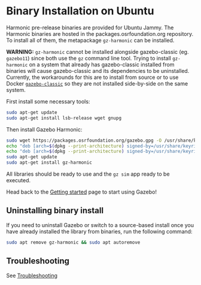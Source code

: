 # Binary Installation on Ubuntu

Harmonic pre-release binaries are provided for Ubuntu Jammy. The
Harmonic binaries are hosted in the packages.osrfoundation.org repository.
To install all of them, the metapackage `gz-harmonic` can be installed.

**WARNING:** `gz-harmonic` cannot be installed alongside gazebo-classic (eg. `gazebo11`) since both use the `gz` command line tool. Trying to install `gz-harmonic` on a system that already has gazebo-classic installed from binaries will cause gazebo-classic and its dependencies to be uninstalled. Currently, the workarounds for this are to install from source or to use Docker [`gazebo-classic`](https://hub.docker.com/_/gazebo) so they are not installed side-by-side on the same system.

First install some necessary tools:

```bash
sudo apt-get update
sudo apt-get install lsb-release wget gnupg
```

Then install Gazebo Harmonic:


```bash
sudo wget https://packages.osrfoundation.org/gazebo.gpg -O /usr/share/keyrings/pkgs-osrf-archive-keyring.gpg
echo "deb [arch=$(dpkg --print-architecture) signed-by=/usr/share/keyrings/pkgs-osrf-archive-keyring.gpg] http://packages.osrfoundation.org/gazebo/ubuntu-stable $(lsb_release -cs) main" | sudo tee /etc/apt/sources.list.d/gazebo-stable.list > /dev/null
echo "deb [arch=$(dpkg --print-architecture) signed-by=/usr/share/keyrings/pkgs-osrf-archive-keyring.gpg] http://packages.osrfoundation.org/gazebo/ubuntu-prerelease $(lsb_release -cs) main" | sudo tee /etc/apt/sources.list.d/gazebo-prerelease.list > /dev/null
sudo apt-get update
sudo apt-get install gz-harmonic
```

All libraries should be ready to use and the `gz sim` app ready to be executed.

Head back to the [Getting started](/docs/all/getstarted)
page to start using Gazebo!


## Uninstalling binary install

If you need to uninstall Gazebo or switch to a source-based install once you
have already installed the library from binaries, run the following command:

```bash
sudo apt remove gz-harmonic && sudo apt autoremove
```

## Troubleshooting

See [Troubleshooting](/docs/harmonic/troubleshooting#ubuntu)
